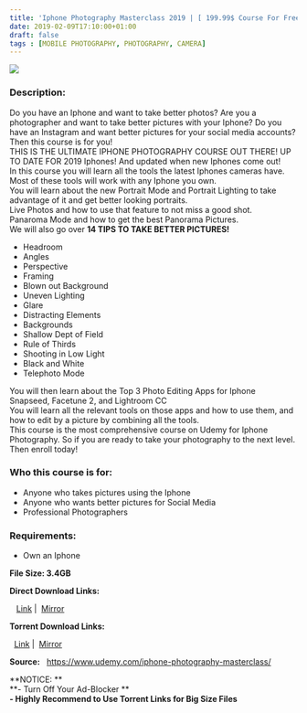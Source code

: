 ```yaml
---
title: 'Iphone Photography Masterclass 2019 | [ 199.99$ Course For Free ]'
date: 2019-02-09T17:10:00+01:00
draft: false
tags : [MOBILE PHOTOGRAPHY, PHOTOGRAPHY, CAMERA]
---
```


[![](https://2.bp.blogspot.com/-BSsVRTGAwZU/XF8QKIwJyII/AAAAAAAAA6c/lGGtRGDM8bw93EE_lrAfEK9O0QeEh2cNQCLcBGAs/s640/Iphone-Photography-Masterclass-2019.jpg)](https://2.bp.blogspot.com/-BSsVRTGAwZU/XF8QKIwJyII/AAAAAAAAA6c/lGGtRGDM8bw93EE_lrAfEK9O0QeEh2cNQCLcBGAs/s1600/Iphone-Photography-Masterclass-2019.jpg)

  

### Description:

Do you have an Iphone and want to take better photos? Are you a photographer and want to take better pictures with your Iphone? Do you have an Instagram and want better pictures for your social media accounts? Then this course is for you!  
THIS IS THE ULTIMATE IPHONE PHOTOGRAPHY COURSE OUT THERE! UP TO DATE FOR 2019 Iphones! And updated when new Iphones come out!  
In this course you will learn all the tools the latest Iphones cameras have. Most of these tools will work with any Iphone you own.  
You will learn about the new Portrait Mode and Portrait Lighting to take advantage of it and get better looking portraits.  
Live Photos and how to use that feature to not miss a good shot.  
Panaroma Mode and how to get the best Panorama Pictures.  
We will also go over **14 TIPS TO TAKE BETTER PICTURES!**  

*   Headroom
*   Angles
*   Perspective
*   Framing
*   Blown out Background
*   Uneven Lighting
*   Glare
*   Distracting Elements
*   Backgrounds
*   Shallow Dept of Field
*   Rule of Thirds
*   Shooting in Low Light
*   Black and White
*   Telephoto Mode

You will then learn about the Top 3 Photo Editing Apps for Iphone Snapseed, Facetune 2, and Lightroom CC  
You will learn all the relevant tools on those apps and how to use them, and how to edit by a picture by combining all the tools.  
This course is the most comprehensive course on Udemy for Iphone Photography. So if you are ready to take your photography to the next level. Then enroll today!  

### Who this course is for:

*   Anyone who takes pictures using the Iphone
*   Anyone who wants better pictures for Social Media
*   Professional Photographers

### Requirements:

*   Own an Iphone

**File Size: 3.4GB**

**Direct Download Links:**

   [Link](https://arthikgyan.com/IphonePhotographylink1) |  [Mirror](https://arthikgyan.com/IphonePhotographylink2)

**Torrent Download Links:**

  [Link](https://arthikgyan.com/IphonePhotographytorrent1) |  [Mirror](https://arthikgyan.com/IphonePhotographytorrent2)

**Source:**   https://www.udemy.com/iphone-photography-masterclass/  
  
**NOTICE: **  
**\- Turn Off Your Ad-Blocker **  
**\- Highly Recommend to Use Torrent Links for Big Size Files**